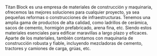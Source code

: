 Titan Block es una empresa de materiales de construcción y maquinaria, ofrecemos las
mejores soluciones para cualquier proyecto, ya sea pequeñas reformas o
construcciones de infraestructuras. Tenemos una amplia gama de productos de alta
calidad, como ladrillos de cerámica, sacos de cemento, hormigón prefabricado, arena
fina, etc. Siendo estos materiales esenciales para edificar maravillas a largo plazo y
eficaces. Aparte de los materiales, también contamos con maquinaria de construcción
robusta y fiable, incluyendo mezcladoras de cemento, tractores y camiones de carga,
grúas, etc.
